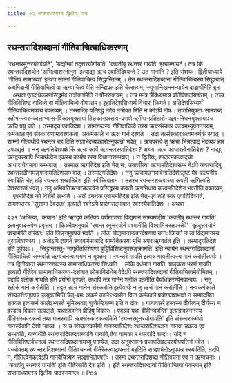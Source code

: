 ```yaml
---
title: ०२ सप्तमाध्यायस्य द्वितीयः पादः

---
```

## रथन्तरादिशब्दानां गीतिवाचित्वाधिकरणम्
 'रथन्तरमुत्तरयोर्गायति', 'यद्योन्यां तदुत्तरयोर्गायति' 'कवतीषु रथन्तरं गायति' इत्याम्नायते। तत्र कि रथन्तरादिशब्देन 'अभित्वाशरनोनुम' इत्याद्या ऋच एवातिदिश्यन्ते ? उत गानानि ? इति संशयः। द्वितीयाध्याये 'गीतिष सामाख्या' इत्यत्र साम्नां गीतिवाचित्वं सिद्धान्तितम् । तेन रथन्तरादिशब्दानां गीतिवाचित्वस्य सिद्धत्वात् कथमिदानी गीतिवाचित्वं वा ऋग्वाचित्वं वेति सन्दिह्यत इति चेत्सत्यम्; स्थूणानिखननन्यायेन दाढार्थमिति ब्रूमः । अथवा एतदधिकरणसिद्धमेव तत्रोक्तमिति न पौनरुक्त्यम् । तत्र मन्त्र त्रैविध्यमात्र प्रतिपिपादयिषितम् । तच्च गीतिविशिष्ट वाचित्वे वा गीतिवाचित्वे वोपपन्नम्। इहातिदेशसिध्यर्थं विचारः क्रियते। अतिदेशसिध्यर्थं गीतिवाचित्वमवश्यं वक्तव्यम् । तस्मादिह यत्सिद्धं तदेव तत्रोक्त मिति न कोऽपि दोषः। 
तत्राभियुक्ताः सामशब्दं स्तोभ-स्वर-कालाभ्यास-विकारयुक्तायां हिङ्कारप्रस्ताव-प्रणवो-द्गीथ-प्रतिहारो-पद्रव-निधनयुक्तायाञ्च ऋचि प्रयु 
जते । तस्मादृच एवातिदेशः। सामशब्दस्य गीतिवाचित्वे तस्य ऋक्संस्कार कत्वमभ्युपगन्तव्यम्, कर्मकाल एव संस्काराणामावश्यकता, अकर्मकाले च ऋक्ष गानं दश्यते । तदा तत्संस्कारकत्वमनर्थकं स्यात् । साम्नो गीत्यर्थत्वे रथन्तरं बह दिति सज्ञाभेदव्यवहारोऽनुपपन्नो भवेत् । ऋक्परत्वे तु ऋचां भिन्नत्वाद् भेदव्यव हार उपपद्यते । ननु ऋगतिदेशपक्षे किं ऋचः कार्ये ऋगन्तरस्यातिदेशः ? अथवा ऋच आधारत्वेनातिदेशः ? नाद्यः, ऋग्द्वयस्यापि भिन्नार्थत्वेन एकस्य कार्यप रस्य विधानासम्भवात् । न द्वितीयः; शब्दात्मकत्वादृचोः आधाराधेयभावा सम्भवात् । तस्मान्न ऋगतिदेश इति चेत् नः, उक्तरीत्या ऋचामतिदेशासम्भ बेऽपि कवत्यादिषु रथन्तरादीनामङ्गानामतिदेशसम्भवात् । तस्माद्गतिदेशः । ननु ऋचामङ्गभावेनातिदेशेऽदृष्ट मेव कल्पनीयं स्यादिति चेत् तहि रथन्तर शब्दातिदेश इति स्वीक्रियताम । ततश्च रथन्तरशब्दवाच्या कवती ऋगित्यति देशस्वरूपं भवतु। ननु अभिवतिऋग्वाचकत्वेन प्रसिद्धस्य कवती ऋगभिधाय कत्वमतिदेशेन भवतीति वक्तव्यम् । एवमतिदेशे को विशेषो लभ्यते । अतो ऽनर्थक एवायमतिदेश इति चेत्-एवं तहि स्वर एवातिदिश्यते, सामशब्दस्य 'सुसामा देवदत्तः' इत्यादौ स्वरेऽपि प्रयोगसद्भावात् स्वरस्यैवातिदेशः । अथवा 

२२१ 
'अभित्वा, 'कयानः' इति ऋग्द्वये कतिपय वर्णमात्राणां विद्यमानं साम्यमादीय 'कवतीषु रथन्तरं गायति' इत्यनुवादरूपेण प्रवृत्तम् । किञ्चैवमनुवादे 'रथन्त रमुत्तरयोर्न पश्यामीति विश्वामित्रस्तपस्तेपे' 'बृहदुत्तरयोर्न पश्यामीति वसिष्ठः' इति लिङ्गमुपपन्नं भवति । लोके विद्यमानस्यवान्वेषणाय यत्नः क्रियते न त्व विद्यमानस्य तुरगविषाणस्य । अतोऽपि ज्ञायते स्वरवर्णमात्रादि साम्येनैकस्या मृचि अपरःऋग्वर्तत इति । तस्मादृगतिदेश इति पूर्वपक्षः। 
_ सिद्धान्तस्तु-'नागृहीतविशेषणा बुद्धिविशिष्टमुपसङ्क्रामति' इति न्यायेन रथन्तरादिशब्दानां गीतिवाचित्वे सम्भवति ऋग्वचनत्वाश्रयणं न युक्तम् । रथन्तरं गायति इत्यत्र गायतीत्यस्य गानं करोतीत्यर्थः । तत्र द्वितीयान्त रथन्तरशब्दस्य सामानाधिकरण्यं सिध्यति । लोके वर्धमान गायति, शङ्करा भरणं गायति इत्यादौ गीतेरेव सामानाधिकरण्य-दर्शनात् लोकाविरोधेन वेदेऽपि रथन्तरादिशब्दानां गीतिवाचित्वमेवोचितम् । यद्यपि श्लोक गायति इति प्रयोगो दृश्यते, तथापि तत्र गानेन श्लोकं पठतीति वैयधिकरण्येनवान्वयः । नतु श्लोकं गानं करोतीति । तद्वत् ऋचं गानेन संस्करोति इत्येवार्थः न तु ऋचं गानं करोतीति । नन्वकर्मकाले संस्कारोऽनुपपन्न इत्युक्तमिति चेत्-ब्रमः अकर्म कालेऽभ्यासेन विना कर्मकाले प्रयोगप्राशभावो न सम्पादयित शक्यत इत्यकर्म कालेऽभ्यस्ते भूमिरथवत् शुष्केष्टिवच्च इति न दोषः । गानावसरे हस्वस्य दीर्घत्वम् दीर्घस्य च ह्रस्वत्वं विकार उत्पद्यते, यथाऽवहनेन व्रीहिषु विकारः । एवञ्च यथा वीहीनवहन्ति' इत्यत्रावहननस्य व्रीहिसंस्कारकत्वं तथा गानस्यापि ऋक्संस्कारकत्वमिति 'रथन्तरमुत्तरयोर्गायति' इति संस्कारकर्मणो गानस्यैवाति देशो न्याय्यः । स च संस्कारकर्मणो गानस्यातिदेशः रथन्तरादिशब्दानां गानवा चकत्व एव सम्भवति, नान्यथेति रथन्तरादिशब्दवाच्यानि गानावि,तेषां वाचका र थलरादि शब्दाः। यदि च गीतिविशिष्टर्वचनत्वं रथन्तरादिशब्दानामभ्यु पगम्येत, तदा अनुक्साम्नः प्रजापतिहृदयस्योपपत्तिनं भवेत् । यच्चोक्तम् रथ न्तरादिशब्दानां गीतिवचनत्वे गीतेरेकत्वाद्रथन्तरं बहदिति सञ्ज्ञाभेदोऽनुपपन्न स्स्यादिति, तदपि न, गीतित्वेनेकत्वेऽपि गानवैचित्र्येण सञ्ज्ञाभेदोपपत्तेः । तस्मा द्रथन्तरादिशब्दा गीतिवचना एव न ऋग्वचनाः । 'कवतीषु रथन्तरं गायति' इति गीतेरेवाति देश इति । 
इति रथन्तरादिशब्दानां गीतिवाचित्वाधिकरणम् इति सप्तमाध्यायस्य द्वितीयः पादस्समाप्तः ॥ 
Pos 